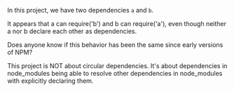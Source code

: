 

In this project, we have two dependencies `a` and `b`.

It appears that a can require('b') and b can require('a'), even though neither a nor b declare each other
as dependencies.

Does anyone know if this behavior has been the same since early versions of NPM?

This project is NOT about circular dependencies. It's about dependencies in node_modules being able to
resolve other dependencies in node_modules with explicitly declaring them. 